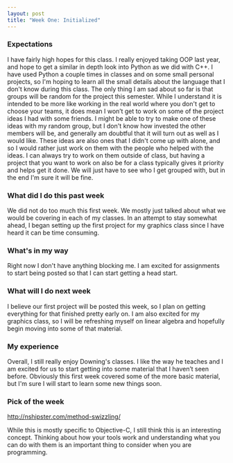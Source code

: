 ```yaml
---
layout: post
title: "Week One: Initialized"
---
```


### Expectations
I have fairly high hopes for this class. I really enjoyed taking OOP last year, and hope to get a similar in depth look into Python as we did with C++. I have used Python a couple times in classes and on some small personal projects, so I'm hoping to learn all the small details about the language that I don't know during this class. The only thing I am sad about so far is that groups will be random for the project this semester. While I understand it is intended to be more like working in the real world where you don't get to choose your teams, it does mean I won’t get to work on some of the project ideas I had with some friends. I might be able to try to make one of these ideas with my random group, but I don't know how invested the other members will be, and generally am doubtful that it will turn out as well as I would like. These ideas are also ones that I didn't come up with alone, and so I would rather just work on them with the people who helped with the ideas. I can always try to work on them outside of class, but having a project that you want to work on also be for a class typically gives it priority and helps get it done. We will just have to see who I get grouped with, but in the end I'm sure it will be fine.

### What did I do this past week
We did not do too much this first week. We mostly just talked about what we would be covering in each of my classes. In an attempt to stay somewhat ahead, I began setting up the first project for my graphics class since I have heard it can be time consuming.

### What's in my way
Right now I don't have anything blocking me. I am excited for assignments to start being posted so that I can start getting a head start.

### What will I do next week
I believe our first project will be posted this week, so I plan on getting everything for that finished pretty early on. I am also excited for my graphics class, so I will be refreshing myself on linear algebra and hopefully begin moving into some of that material.

### My experience
Overall, I still really enjoy Downing's classes. I like the way he teaches and I am excited for us to start getting into some material that I haven’t seen before. Obviously this first week covered some of the more basic material, but I'm sure I will start to learn some new things soon.

### Pick of the week
<a>http://nshipster.com/method-swizzling/</a>

While this is mostly specific to Objective-C, I still think this is an interesting concept. Thinking about how your tools work and understanding what you can do with them is an important thing to consider when you are programming.